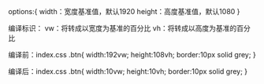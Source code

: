 options:{
    width：宽度基准值，默认1920
    height：高度基准值，默认1080
}

编译标识：
vw：将转成以宽度为基准的百分比
vh：将转成以高度为基准的百分比

编译前：index.css
.btn{
   width:192vw; 
   height:108vh;
   border:10px solid grey;
}


编译后：index.css
.btn{
    width:10vw;
    height:10vh;
    border:10px solid grey;
}

